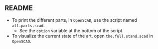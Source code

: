 ## README
- To print the different parts, in `OpenSCAD`, use the script named `all.parts.scad`.
	- See the `option` variable at the bottom of the script.
- To visualize the current state of the art, open `the.full.stand.scad` in `OpenSCAD`.
